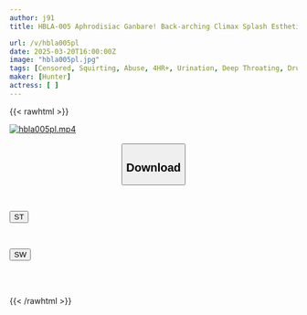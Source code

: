 ```yaml
---
author: j91
title: HBLA-005 Aphrodisiac Ganbare! Back-arching Climax Splash Esthetics 4 Hours BEST Total Of 8 People

url: /v/hbla005pl
date: 2025-03-20T16:00:00Z
image: "hbla005pl.jpg"
tags: [Censored, Squirting, Abuse, 4HR+, Urination, Deep Throating, Drug	]
maker: [Hunter]
actress: [ ]
---
```



{{< rawhtml >}}

<div class="video" data-videoid="kPoJ3kz0MpuOoD6">
    <a href="javascript:;">
        <img src="/v/hbla005pl/hbla005pl.jpg" width="WIDTH" height="HEIGHT" alt="hbla005pl.mp4" loading="lazy">
    </a>
</div>

<script type="text/javascript" src="https://j91.asia/asset/on-demand-st.js"></script>

<br>
  <link rel="stylesheet" href="https://j91.asia/asset/bs5.css">
  
  <center>
  <button class="btn btn-primary" type="button" data-bs-toggle="collapse" data-bs-target=".multi-collapse" aria-expanded="false" aria-controls="multiCollapseExample1 multiCollapseExample2"><h2>Download</h2></button></center>
</p>
<div class="row">
  <div class="col">
    <div class="collapse multi-collapse" id="multiCollapseExample1">
      <div class="card card-body">
	      	      <br>
<div class="buttons">  
<p><a href="/v/hbla005pl/st.html" target="_blank"><button class="btn-hover color-3"><i class="fa fa-download"></i> ST</button></a></p></div>
    </div>
  </div>
</div>
  <div class="col">
    <div class="collapse multi-collapse" id="multiCollapseExample2">
      <div class="card card-body">
	      <br>
<div class="buttons">
<p><a href="/v/hbla005pl/sw.html" target="_blank"><button class="btn-hover color-2"><i class="fa fa-download"></i> SW</button></a></p></div>
<br><br>
      </div>
    </div>
  </div>
</div>

{{< /rawhtml >}}